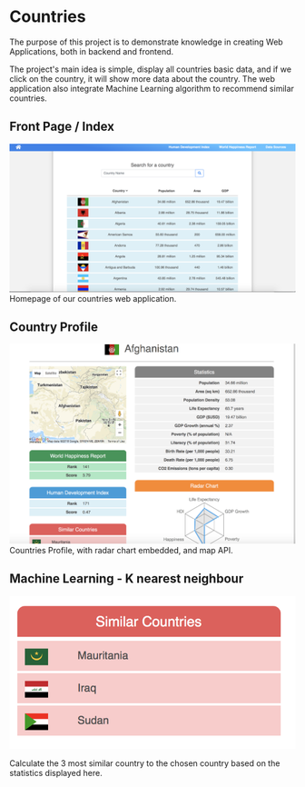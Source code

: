 # Countries

The purpose of this project is to demonstrate knowledge in creating Web Applications, both in backend and frontend.

The project's main idea is simple, display all countries basic data, and if we click on the country, it will show more data about the country. The web application also integrate Machine Learning algorithm to recommend similar countries.

## Front Page / Index
![Home](data/index.png)
Homepage of our countries web application.

## Country Profile
![Home](data/profile.png)
Countries Profile, with radar chart embedded, and map API.

## Machine Learning - K nearest neighbour
![Home](data/similar.png)

Calculate the 3 most similar country to the chosen country based on the statistics displayed here.
